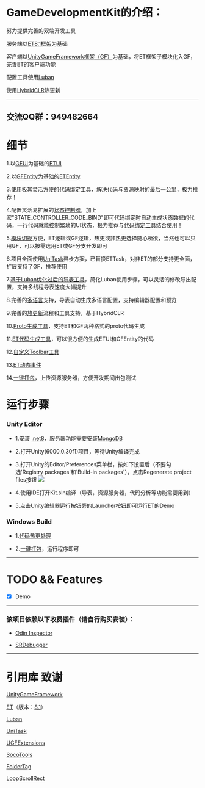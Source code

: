 # GameDevelopmentKit的介绍：
努力提供完善的双端开发工具

服务端以[ET8.1框架](https://github.com/egametang/ET)为基础

客户端以[UnityGameFramework框架（GF）](https://github.com/EllanJiang/UnityGameFramework)为基础，将ET框架子模块化入GF，完善ET的客户端功能

配置工具使用[Luban](https://github.com/focus-creative-games/luban)

使用[HybridCLR](https://github.com/focus-creative-games/hybridclr)热更新

***

## 交流QQ群：949482664

# 细节

1.以[GFUI](Unity/Assets/Scripts/Game/ET/Loader/UGF/UIForm)为基础的[ETUI](Unity/Assets/Scripts/Game/ET/Code/ModelView/Client/Module/UGF)

2.以[GFEntity](Unity/Assets/Scripts/Game/ET/Loader/UGF/Entity)为基础的[ETEntity](Unity/Assets/Scripts/Game/ET/Code/ModelView/Client/Module/UGF)

3.使用极其灵活方便的[代码绑定工具](https://github.com/XuToWei/CodeBind)，解决代码与资源映射的最后一公里，极力推荐！

4.配置灵活易扩展的[状态控制器](https://github.com/XuToWei/StateController)，加上宏"STATE_CONTROLLER_CODE_BIND"即可代码绑定时自动生成状态数据的代码，一行代码就能控制繁琐的UI状态，极力推荐与[代码绑定工具](https://github.com/XuToWei/CodeBind)结合使用！

5.[模块切换](Book/Project%E7%BB%93%E6%9E%84.md)方便，ET逻辑或GF逻辑，热更或非热更选择随心所欲，当然也可以只用GF，可以按需选用ET或GF分支开发即可

6.项目全面使用[UniTask](https://github.com/Cysharp/UniTask)异步方案，已替换ETTask，对非ET的部分支持更全面，扩展支持了GF，推荐使用

7.[基于Luban优化过后的导表工具](Book/Luban%E9%85%8D%E7%BD%AE.md)，简化Luban使用步骤，可以灵活的修改导出配置，支持多线程导表速度大幅提升

8.完善的[多语言](Book/%E5%A4%9A%E8%AF%AD%E8%A8%80.md)支持，导表自动生成多语言配置，支持编辑器配置和预览

9.完善的[热更新](Book/HybridCLR%E7%83%AD%E6%9B%B4.md)流程和工具支持，基于HybridCLR

10.[Proto生成工具](Book/Proto%E7%94%9F%E6%88%90%E5%B7%A5%E5%85%B7.md)，支持ET和GF两种格式的proto代码生成

11.[ET代码生成工具](Book/ET%E4%BB%A3%E7%A0%81%E7%94%9F%E6%88%90%E5%B7%A5%E5%85%B7.md)，可以很方便的生成ETUI和GFEntity的代码

12.[自定义Toolbar工具](Book/%E8%87%AA%E5%AE%9A%E4%B9%89Toolbar.md)

13.[ET动态事件](Book/ET%E5%8A%A8%E6%80%81%E4%BA%8B%E4%BB%B6.md)

14.[一键打包](Book/%E4%B8%80%E9%94%AE%E6%89%93%E5%8C%85.md)，上传资源服务器，方便开发期间出包测试

# 运行步骤

### Unity Editor

- 1.安装 [.net8](https://dotnet.microsoft.com/en-us/download/dotnet/8.0)，服务器功能需要安装[MongoDB](https://www.mongodb.com/)

- 2.打开Unity(6000.0.30f1)项目，等待Unity编译完成

- 3.打开Unity的Editor/Preferences菜单栏，按如下设置后（不要勾选'Registry packages'和'Build-in packages'），点击Regenerate project files按钮
![](Book/png/unity_step1.png)

- 4.使用IDE打开Kit.sln编译（导表，资源服务器，代码分析等功能需要用到）

- 5.点击Unity编辑器运行按钮旁的Launcher按钮即可运行ET的Demo

### Windows Build

- 1.[代码热更处理](Book/HybridCLR%E7%83%AD%E6%9B%B4.md)

- 2.[一键打包](Book/%E4%B8%80%E9%94%AE%E6%89%93%E5%8C%85.md)，运行程序即可

***

# TODO && Features

- [X] Demo

***

### 该项目依赖以下收费插件（请自行购买安装）：

- [Odin Inspector](https://assetstore.unity.com/packages/tools/utilities/odin-inspector-and-serializer-89041)

- [SRDebugger](https://assetstore.unity.com/packages/tools/gui/srdebugger-console-tools-on-device-27688)

***

# 引用库 致谢
[UnityGameFramework](https://github.com/EllanJiang/UnityGameFramework)

[ET](https://github.com/egametang/ET)（版本：[8.1](https://github.com/egametang/ET/commit/faa825d22a5b05d727f4878dfe34600628942579)）

[Luban](https://github.com/focus-creative-games/luban)

[UniTask](https://github.com/Cysharp/UniTask)

[UGFExtensions](https://github.com/FingerCaster/UGFExtensions)

[SocoTools](https://github.com/crossous/SocoTools)

[FolderTag](https://github.com/liyingsong99/FolderTag)

[LoopScrollRect](https://github.com/qiankanglai/LoopScrollRect)
